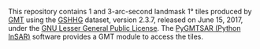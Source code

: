 This repository contains 1 and 3-arc-second landmask 1° tiles produced by [GMT](https://www.generic-mapping-tools.org/) using the [GSHHG](https://www.soest.hawaii.edu/pwessel/gshhg/) dataset, version 2.3.7, released on June 15, 2017, under the [GNU Lesser General Public License](http://www.gnu.org/licenses/lgpl.html). The [PyGMTSAR (Python InSAR)](https://github.com/AlexeyPechnikov/pygmtsar) software provides a GMT module to access the tiles.